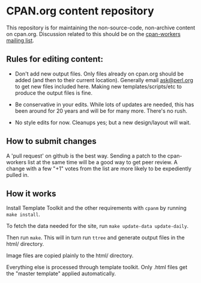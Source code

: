 # CPAN.org content repository

This repository is for maintaining the non-source-code, non-archive
content on cpan.org.  Discussion related to this should be on the
[cpan-workers mailing list][cpan-workers].

[cpan-workers]: http://lists.perl.org/list/cpan-workers.html

## Rules for editing content:

* Don't add new output files. Only files already on cpan.org should be
added (and then to their current location). Generally email
ask@perl.org to get new files included here. Making new
templates/scripts/etc to produce the output files is fine.

* Be conservative in your edits.  While lots of updates are needed,
this has been around for 20 years and will be for many more. There's
no rush.

* No style edits for now. Cleanups yes; but a new design/layout will
wait.

## How to submit changes

A 'pull request' on github is the best way. Sending a patch to the
cpan-workers list at the same time will be a good way to get peer
review. A change with a few "+1" votes from the list are more likely
to be expediently pulled in.

## How it works

Install Template Toolkit and the other requirements with `cpanm` by running `make install`.

To fetch the data needed for the site, run `make update-data update-daily`.

Then run `make`. This will in turn run `ttree` and generate output
files in the html/ directory.

Image files are copied plainly to the html/ directory.

Everything else is processed through template toolkit. Only .html
files get the "master template" applied automatically.
